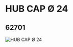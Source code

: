 # HUB CAP Ø 24
## 62701
![HUB CAP Ø 24](https://lc-www-live-s.legocdn.com/media/bricks/5/2/4527058.jpg)